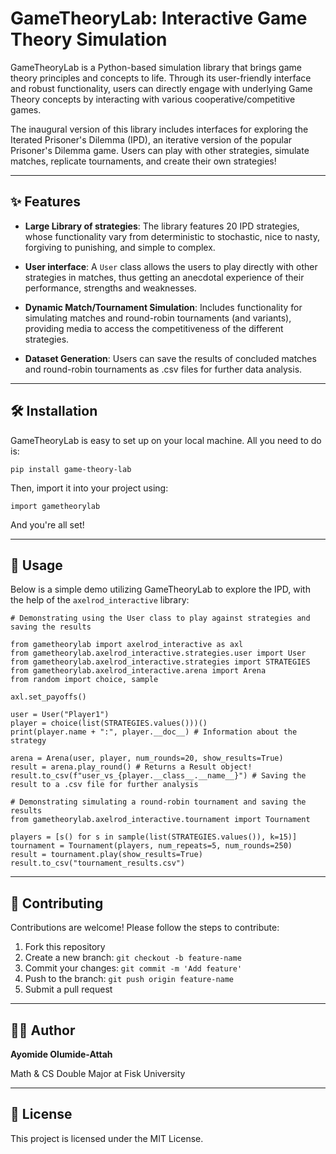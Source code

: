 # GameTheoryLab: Interactive Game Theory Simulation

GameTheoryLab is a Python-based simulation library that brings game theory principles and concepts to life. Through its user-friendly interface and robust functionality, users can directly engage with underlying Game Theory concepts by interacting with various cooperative/competitive games.

The inaugural version of this library includes interfaces for exploring the Iterated Prisoner's Dilemma (IPD), an iterative version of the popular Prisoner's Dilemma game. Users can play with other strategies, simulate matches, replicate tournaments, and create their own strategies! 


---

## ✨ Features
- **Large Library of strategies**: The library features 20 IPD strategies, whose functionality vary from deterministic to stochastic, nice to nasty, forgiving to punishing, and simple to complex.

- **User interface**: A ``User`` class allows the users to play directly with other strategies in matches, thus getting an anecdotal experience of their performance, strengths and weaknesses.

- **Dynamic Match/Tournament Simulation**: Includes functionality for simulating matches and round-robin tournaments (and variants), providing media to access the competitiveness of the different strategies.

- **Dataset Generation**: Users can save the results of concluded matches and round-robin tournaments as .csv files for further data analysis.

---

## 🛠️ Installation

GameTheoryLab is easy to set up on your local machine. All you need to do is:

```pip install game-theory-lab```

Then, import it into your project using:

```import gametheorylab```

And you're all set!

---

## 🚀 Usage

Below is a simple demo utilizing GameTheoryLab to explore the IPD, with the help of the ``axelrod_interactive`` library:

```
# Demonstrating using the User class to play against strategies and saving the results

from gametheorylab import axelrod_interactive as axl
from gametheorylab.axelrod_interactive.strategies.user import User
from gametheorylab.axelrod_interactive.strategies import STRATEGIES
from gametheorylab.axelrod_interactive.arena import Arena
from random import choice, sample

axl.set_payoffs()

user = User("Player1")
player = choice(list(STRATEGIES.values()))()
print(player.name + ":", player.__doc__) # Information about the strategy

arena = Arena(user, player, num_rounds=20, show_results=True)
result = arena.play_round() # Returns a Result object!
result.to_csv(f"user_vs_{player.__class__.__name__}") # Saving the result to a .csv file for further analysis

# Demonstrating simulating a round-robin tournament and saving the results
from gametheorylab.axelrod_interactive.tournament import Tournament

players = [s() for s in sample(list(STRATEGIES.values()), k=15)]
tournament = Tournament(players, num_repeats=5, num_rounds=250)
result = tournament.play(show_results=True)
result.to_csv("tournament_results.csv")

```

---

## 🤝 Contributing

Contributions are welcome! Please follow the steps to contribute:

1. Fork this repository
2. Create a new branch: `git checkout -b feature-name`
3. Commit your changes: `git commit -m 'Add feature'`
4. Push to the branch: `git push origin feature-name`
5. Submit a pull request

---

## 🧑‍💻 Author

**Ayomide Olumide-Attah**

Math & CS Double Major at Fisk University

---

## 📄 License

This project is licensed under the MIT License.